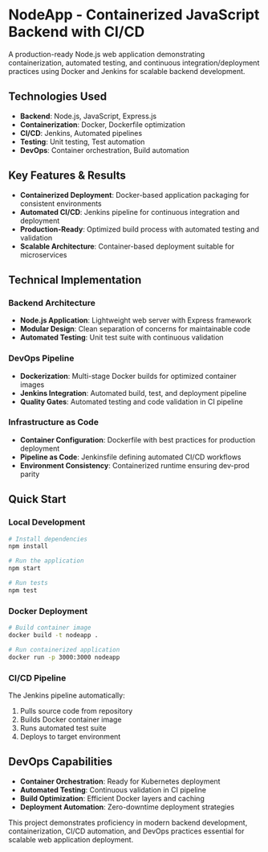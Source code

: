 # NodeApp - Containerized JavaScript Backend with CI/CD

A production-ready Node.js web application demonstrating containerization, automated testing, and continuous integration/deployment practices using Docker and Jenkins for scalable backend development.

## Technologies Used
- **Backend**: Node.js, JavaScript, Express.js
- **Containerization**: Docker, Dockerfile optimization
- **CI/CD**: Jenkins, Automated pipelines
- **Testing**: Unit testing, Test automation
- **DevOps**: Container orchestration, Build automation

## Key Features & Results
- **Containerized Deployment**: Docker-based application packaging for consistent environments
- **Automated CI/CD**: Jenkins pipeline for continuous integration and deployment
- **Production-Ready**: Optimized build process with automated testing and validation
- **Scalable Architecture**: Container-based deployment suitable for microservices

## Technical Implementation

### Backend Architecture
- **Node.js Application**: Lightweight web server with Express framework
- **Modular Design**: Clean separation of concerns for maintainable code
- **Automated Testing**: Unit test suite with continuous validation

### DevOps Pipeline
- **Dockerization**: Multi-stage Docker builds for optimized container images
- **Jenkins Integration**: Automated build, test, and deployment pipeline
- **Quality Gates**: Automated testing and code validation in CI pipeline

### Infrastructure as Code
- **Container Configuration**: Dockerfile with best practices for production deployment
- **Pipeline as Code**: Jenkinsfile defining automated CI/CD workflows
- **Environment Consistency**: Containerized runtime ensuring dev-prod parity

## Quick Start

### Local Development
```bash
# Install dependencies
npm install

# Run the application
npm start

# Run tests
npm test
```

### Docker Deployment
```bash
# Build container image
docker build -t nodeapp .

# Run containerized application
docker run -p 3000:3000 nodeapp
```

### CI/CD Pipeline
The Jenkins pipeline automatically:
1. Pulls source code from repository
2. Builds Docker container image
3. Runs automated test suite
4. Deploys to target environment

## DevOps Capabilities
- **Container Orchestration**: Ready for Kubernetes deployment
- **Automated Testing**: Continuous validation in CI pipeline
- **Build Optimization**: Efficient Docker layers and caching
- **Deployment Automation**: Zero-downtime deployment strategies

This project demonstrates proficiency in modern backend development, containerization, CI/CD automation, and DevOps practices essential for scalable web application deployment.
